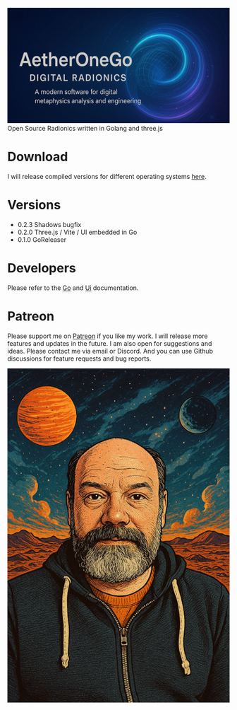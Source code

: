 ![alt](go/images/aetheronego.jpg)
Open Source Radionics written in Golang and three.js

# Download
I will release compiled versions for different operating systems [here](https://github.com/isuretpolos/AetherOneGo/releases/latest).

# Versions
- 0.2.3 Shadows bugfix
- 0.2.0 Three.js / Vite / UI embedded in Go
- 0.1.0 GoReleaser

# Developers
Please refer to the [Go](go/README.md) and [Ui](go/ui/README.md) documentation.

# Patreon
Please support me on [Patreon](https://www.patreon.com/c/aetherone) if you like my work. I will release more features and updates in the future. I am also open for suggestions and ideas. Please contact me via email or Discord. And you can use Github discussions for feature requests and bug reports.

![alt](go/images/isuret.jpg)